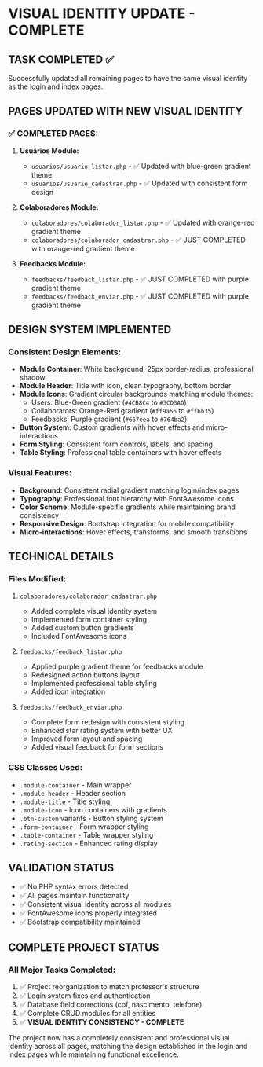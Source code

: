 # VISUAL IDENTITY UPDATE - COMPLETE

## TASK COMPLETED ✅

Successfully updated all remaining pages to have the same visual identity as the login and index pages.

## PAGES UPDATED WITH NEW VISUAL IDENTITY

### ✅ COMPLETED PAGES:

1. **Usuários Module:**

   - `usuarios/usuario_listar.php` - ✅ Updated with blue-green gradient theme
   - `usuarios/usuario_cadastrar.php` - ✅ Updated with consistent form design

2. **Colaboradores Module:**

   - `colaboradores/colaborador_listar.php` - ✅ Updated with orange-red gradient theme
   - `colaboradores/colaborador_cadastrar.php` - ✅ JUST COMPLETED with orange-red gradient theme

3. **Feedbacks Module:**
   - `feedbacks/feedback_listar.php` - ✅ JUST COMPLETED with purple gradient theme
   - `feedbacks/feedback_enviar.php` - ✅ JUST COMPLETED with purple gradient theme

## DESIGN SYSTEM IMPLEMENTED

### Consistent Design Elements:

- **Module Container**: White background, 25px border-radius, professional shadow
- **Module Header**: Title with icon, clean typography, bottom border
- **Module Icons**: Gradient circular backgrounds matching module themes:
  - Users: Blue-Green gradient (`#4CB8C4` to `#3CD3AD`)
  - Collaborators: Orange-Red gradient (`#ff9a56` to `#ff6b35`)
  - Feedbacks: Purple gradient (`#667eea` to `#764ba2`)
- **Button System**: Custom gradients with hover effects and micro-interactions
- **Form Styling**: Consistent form controls, labels, and spacing
- **Table Styling**: Professional table containers with hover effects

### Visual Features:

- **Background**: Consistent radial gradient matching login/index pages
- **Typography**: Professional font hierarchy with FontAwesome icons
- **Color Scheme**: Module-specific gradients while maintaining brand consistency
- **Responsive Design**: Bootstrap integration for mobile compatibility
- **Micro-interactions**: Hover effects, transforms, and smooth transitions

## TECHNICAL DETAILS

### Files Modified:

1. `colaboradores/colaborador_cadastrar.php`

   - Added complete visual identity system
   - Implemented form container styling
   - Added custom button gradients
   - Included FontAwesome icons

2. `feedbacks/feedback_listar.php`

   - Applied purple gradient theme for feedbacks module
   - Redesigned action buttons layout
   - Implemented professional table styling
   - Added icon integration

3. `feedbacks/feedback_enviar.php`
   - Complete form redesign with consistent styling
   - Enhanced star rating system with better UX
   - Improved form layout and spacing
   - Added visual feedback for form sections

### CSS Classes Used:

- `.module-container` - Main wrapper
- `.module-header` - Header section
- `.module-title` - Title styling
- `.module-icon` - Icon containers with gradients
- `.btn-custom` variants - Button styling system
- `.form-container` - Form wrapper styling
- `.table-container` - Table wrapper styling
- `.rating-section` - Enhanced rating display

## VALIDATION STATUS

- ✅ No PHP syntax errors detected
- ✅ All pages maintain functionality
- ✅ Consistent visual identity across all modules
- ✅ FontAwesome icons properly integrated
- ✅ Bootstrap compatibility maintained

## COMPLETE PROJECT STATUS

### All Major Tasks Completed:

1. ✅ Project reorganization to match professor's structure
2. ✅ Login system fixes and authentication
3. ✅ Database field corrections (cpf, nascimento, telefone)
4. ✅ Complete CRUD modules for all entities
5. ✅ **VISUAL IDENTITY CONSISTENCY - COMPLETE**

The project now has a completely consistent and professional visual identity across all pages, matching the design established in the login and index pages while maintaining functional excellence.
